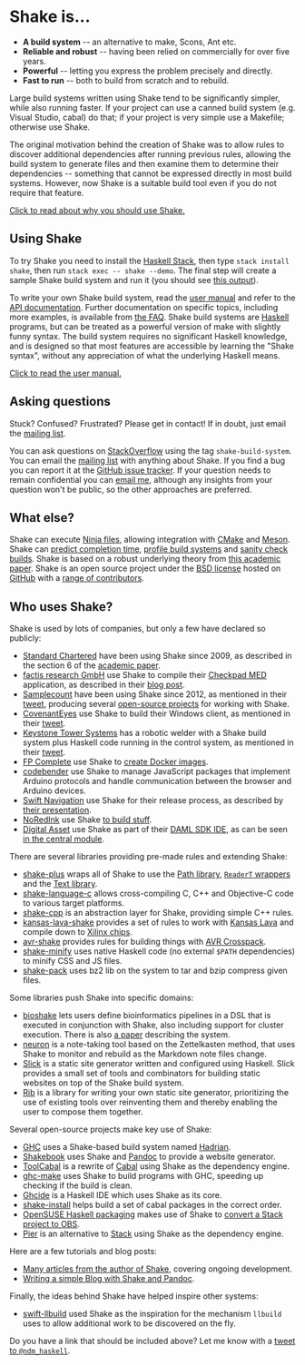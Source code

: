# Shake is...

* **A build system** -- an alternative to make, Scons, Ant etc.
* **Reliable and robust** -- having been relied on commercially for over five years.
* **Powerful** -- letting you express the problem precisely and directly.
* **Fast to run** -- both to build from scratch and to rebuild.

Large build systems written using Shake tend to be significantly simpler, while also running faster. If your project can use a canned build system (e.g. Visual Studio, cabal) do that; if your project is very simple use a Makefile; otherwise use Shake.

The original motivation behind the creation of Shake was to allow rules to discover additional dependencies after running previous rules, allowing the build system to generate files and then examine them to determine their dependencies -- something that cannot be expressed directly in most build systems. However, now Shake is a suitable build tool even if you do not require that feature.

[Click to read about why you should use Shake.](Why.md)

## Using Shake

To try Shake you need to install the [Haskell Stack](https://haskellstack.org/), then type `stack install shake`, then run `stack exec -- shake --demo`. The final step will create a sample Shake build system and run it (you should see [this output](Demo.md)).

To write your own Shake build system, read the [user manual](Manual.md) and refer to the [API documentation](https://hackage.haskell.org/packages/archive/shake/latest/doc/html/Development-Shake.html). Further documentation on specific topics, including more examples, is available from [the FAQ](FAQ.md). Shake build systems are [Haskell](https://haskell.org/) programs, but can be treated as a powerful version of make with slightly funny syntax. The build system requires no significant Haskell knowledge, and is designed so that most features are accessible by learning the "Shake syntax", without any appreciation of what the underlying Haskell means.

[Click to read the user manual.](Manual.md)

## Asking questions

Stuck? Confused? Frustrated? Please get in contact! If in doubt, just email the [mailing list](https://groups.google.com/forum/?fromgroups#!forum/shake-build-system).

You can ask questions on [StackOverflow](https://stackoverflow.com/questions/tagged/shake-build-system) using the tag `shake-build-system`. You can email the [mailing list](https://groups.google.com/forum/?fromgroups#!forum/shake-build-system) with anything about Shake. If you find a bug you can report it at the [GitHub issue tracker](https://github.com/ndmitchell/shake/issues). If your question needs to remain confidential you can [email me](https://ndmitchell.com/), although any insights from your question won't be public, so the other approaches are preferred.

## What else?

Shake can execute [Ninja files](Ninja.md), allowing integration with [CMake](https://www.cmake.org/) and [Meson](http://mesonbuild.com/). Shake can [predict completion time](Manual.md#progress), [profile build systems](Profiling.md) and [sanity check builds](Manual.md#lint). Shake is based on a robust underlying theory from [this academic paper](https://ndmitchell.com/downloads/paper-shake_before_building-10_sep_2012.pdf). Shake is an open source project under the [BSD license](https://github.com/ndmitchell/shake/blob/master/LICENSE) hosted on [GitHub](https://github.com/ndmitchell/shake/) with a [range of contributors](https://github.com/ndmitchell/shake/graphs).

## Who uses Shake?

Shake is used by lots of companies, but only a few have declared so publicly:

* [Standard Chartered](https://www.standardchartered.com/) have been using Shake since 2009, as described in the section 6 of the [academic paper](https://ndmitchell.com/downloads/paper-shake_before_building-10_sep_2012.pdf).
* [factis research GmbH](http://www.factisresearch.com/) use Shake to compile their [Checkpad MED](https://www.checkpad.de/) application, as described in their [blog post](http://funktionale-programmierung.de/2014/01/16/build-system-haskell.html).
* [Samplecount](https://samplecount.com/) have been using Shake since 2012, as mentioned in their [tweet](https://twitter.com/samplecount/status/491581551730511872), producing several [open-source projects](https://github.com/samplecount) for working with Shake.
* [CovenantEyes](http://www.covenanteyes.com/) use Shake to build their Windows client, as mentioned in their [tweet](https://twitter.com/eacameron88/status/543219899599163392).
* [Keystone Tower Systems](http://keystonetowersystems.com/) has a robotic welder with a Shake build system plus Haskell code running in the control system, as mentioned in their [tweet](https://twitter.com/eric_oconnor/status/581576757062434816).
* [FP Complete](https://www.fpcomplete.com/) use Shake to [create Docker images](https://www.fpcomplete.com/blog/2015/08/stack-docker#images).
* [codebender](https://codebender.cc/) use Shake to manage JavaScript packages that implement Arduino protocols and handle communication between the browser and Arduino devices.
* [Swift Navigation](https://www.swiftnav.com/) use Shake for their release process, as described by [their presentation](https://github.com/swift-nav/shake-before-make/blob/master/Shake.pdf).
* [NoRedInk](https://www.noredink.com/) use Shake [to build stuff](https://twitter.com/rtfeldman/status/1113968101060689920).
* [Digital Asset](https://www.digitalasset.com/) use Shake as part of their [DAML SDK IDE](https://daml.com/), as can be seen [in the central module](https://github.com/digital-asset/daml/blob/eed24b01ae4b0ca1bf024612354e88c15c9d30c0/compiler/haskell-ide-core/src/Development/IDE/State/Shake.hs).

There are several libraries providing pre-made rules and extending Shake:

* [shake-plus](https://hackage.haskell.org/package/shake-plus) wraps all of Shake to use the [Path library](https://hackage.haskell.org/package/path), [`ReaderT` wrappers](https://hackage.haskell.org/package/transformers/docs/Control-Monad-Trans-Reader.html#t:ReaderT) and the [Text library](https://hackage.haskell.org/package/text).
* [shake-language-c](https://hackage.haskell.org/package/shake-language-c) allows cross-compiling C, C++ and Objective-C code to various target platforms.
* [shake-cpp](https://github.com/jfeltz/shake-cpp) is an abstraction layer for Shake, providing simple C++ rules.
* [kansas-lava-shake](https://hackage.haskell.org/package/kansas-lava-shake) provides a set of rules to work with [Kansas Lava](https://hackage.haskell.org/package/kansas-lava) and compile down to [Xilinx chips](https://www.xilinx.com/).
* [avr-shake](https://hackage.haskell.org/package/avr-shake) provides rules for building things with [AVR Crosspack](https://www.obdev.at/products/crosspack/index.html).
* [shake-minify](https://hackage.haskell.org/package/shake-minify) uses native Haskell code (no external `$PATH` dependencies) to minify CSS and JS files.
* [shake-pack](https://hackage.haskell.org/package/shake-pack) uses bz2 lib on the system to tar and bzip compress given files.

Some libraries push Shake into specific domains:

* [bioshake](https://github.com/PapenfussLab/bioshake) lets users define bioinformatics pipelines in a DSL that is executed in conjunction with Shake, also including support for cluster execution. There is also [a paper](https://www.biorxiv.org/content/biorxiv/early/2019/01/24/529479.full.pdf) describing the system.
* [neuron](https://neuron.zettel.page/) is a note-taking tool based on the Zettelkasten method, that uses Shake to monitor and rebuild as the Markdown note files change.
* [Slick](https://hackage.haskell.org/package/slick) is a static site generator written and configured using Haskell. Slick provides a small set of tools and combinators for building static websites on top of the Shake build system.
* [Rib](https://github.com/srid/rib#readme) is a library for writing your own static site generator, prioritizing the use of existing tools over reinventing them and thereby enabling the user to compose them together.

Several open-source projects make key use of Shake:

* [GHC](https://ghc.haskell.org/trac/ghc/wiki/Building/Shake) uses a Shake-based build system named [Hadrian](https://github.com/snowleopard/hadrian).
* [Shakebook](https://shakebook.site/) uses Shake and [Pandoc](https://hackage.haskell.org/package/pandoc) to provide a website generator.
* [ToolCabal](https://github.com/TiborIntelSoft/ToolCabal) is a rewrite of [Cabal](https://www.haskell.org/cabal/) using Shake as the dependency engine.
* [ghc-make](https://github.com/ndmitchell/ghc-make) uses Shake to build programs with GHC, speeding up checking if the build is clean.
* [Ghcide](https://hackage.haskell.org/package/ghcide) is a Haskell IDE which uses Shake as its core.
* [shake-install](https://github.com/alphaHeavy/shake-install) helps build a set of cabal packages in the correct order.
* [OpenSUSE Haskell packaging](https://github.com/opensuse-haskell) makes use of Shake to [convert a Stack project to OBS](https://github.com/opensuse-haskell/cabal2obs).
* [Pier](https://github.com/judah/pier) is an alternative to [Stack](https://haskellstack.org/) using Shake as the dependency engine.

Here are a few tutorials and blog posts:

* [Many articles from the author of Shake](https://neilmitchell.blogspot.co.uk/search/label/shake), covering ongoing development.
* [Writing a simple Blog with Shake and Pandoc](http://declaredvolatile.org/blog/2014-09-14-writing-a-simple-blog-with-shake-and-pandoc/).

Finally, the ideas behind Shake have helped inspire other systems:

* [swift-llbuild](https://github.com/apple/swift-llbuild) used Shake as the inspiration for the mechanism `llbuild` uses to allow additional work to be discovered on the fly.

Do you have a link that should be included above? Let me know with a [tweet to `@ndm_haskell`](https://twitter.com/ndm_haskell).
